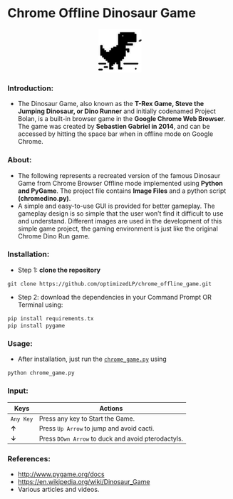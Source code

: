 # Chrome Offline Dinosaur Game 

<p align="center">
  <img src="DinoWallpaper.png" width="97" height="97">

### Introduction:

-	The Dinosaur Game, also known as the **T-Rex Game, Steve the Jumping Dinosaur, or Dino Runner** and initially codenamed Project Bolan, is a built-in browser game in the **Google Chrome Web Browser**. The game was created by **Sebastien Gabriel in 2014**, and can be accessed by hitting the space bar when in offline mode on Google Chrome.

### About:

-	The following represents a recreated version of the famous Dinosaur Game from Chrome Browser Offline mode implemented using **Python and PyGame**. The project file contains **Image Files** and a python script **(chromedino.py)**.
-	A simple and easy-to-use GUI is provided for better gameplay. The gameplay design is so simple that the user won’t find it difficult to use and understand. Different images are used in the development of this simple game project, the gaming environment is just like the original Chrome Dino Run game.

### Installation:

-	Step 1: **clone the repository**
```
git clone https://github.com/optimizedLP/chrome_offline_game.git
``` 
-	Step 2: download the dependencies in your Command Prompt OR Terminal using:
```
pip install requirements.tx
pip install pygame
```

### Usage:

-	After installation, just run the [`chrome_game.py`](https://github.com/optimizedLP/chrome_offline_game/blob/master/chromedino.py) using
```
python chrome_game.py
```

### Input:

| Keys              | Actions                                                       |
|-------------------|---------------------------------------------------------------|
|  `Any Key`        |    Press any key to Start the Game.                           | 
|   **&#8593;**     |    Press `Up Arrow` to jump and avoid cacti.                  |
|   **&#8595;**     |    Press `DOwn Arrow` to duck and avoid pterodactyls.         |


### References:
-	http://www.pygame.org/docs
-	https://en.wikipedia.org/wiki/Dinosaur_Game
-	Various articles and videos.
